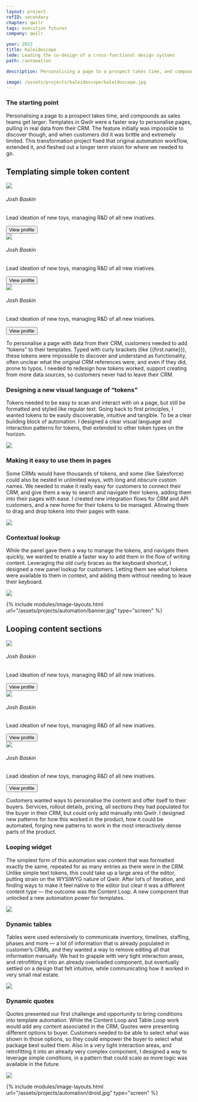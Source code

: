 ```yaml
---
layout: project
refID: secondary
chapter: qwilr
tags: execution futures
company: qwilr

year: 2022
title: Kaleidoscope
lede: Leading the co-design of a cross-functional design systems
path: /automation

description: Personalising a page to a prospect takes time, and compounds as sales teams get larger. Templates in Qwilr were a faster way to personalise pages, pulling in real data from their CRM. The feature initially was impossible to discover though, and when customers did it was brittle and extremely limited. This transformation project fixed that original automation workflow, extended it, and fleshed out a longer term vision for where we needed to go.

image: /assets/projects/kaleidoscope/kaleidoscope.jpg
---
```


### The starting point

Personalising a page to a prospect takes time, and compounds as sales teams get larger. Templates in Qwilr were a faster way to personalise pages, pulling in real data from their CRM. The feature initially was impossible to discover though, and when customers did it was brittle and extremely limited. This transformation project fixed that original automation workflow, extended it, and fleshed out a longer term vision for where we needed to go.

<section class="tiles center">
    <div>
        <h2>Templating simple token content</h2>
        <div class="collaborators">
            <div class="collaborator">
                <img src="/assets/site/dom-profile.jpg">
                <div class="info">
                    <h6>Josh Baskin</h6>
                    <p>Lead ideation of new toys, managing R&D of all new iniatives.</p>
                    <button class="link-button {{ page.theme }}" onclick="location.href='linkedin.com'">View profile</button>
                </div>
            </div>
            <div class="collaborator">
                <img src="/assets/site/dom-profile.jpg">
                <div class="info">
                    <h6>Josh Baskin</h6>
                    <p>Lead ideation of new toys, managing R&D of all new iniatives.</p>
                    <button class="link-button {{ page.theme }}" onclick="location.href='linkedin.com'">View profile</button>
                </div>
            </div>
            <div class="collaborator">
                <img src="/assets/site/dom-profile.jpg">
                <div class="info">
                    <h6>Josh Baskin</h6>
                    <p>Lead ideation of new toys, managing R&D of all new iniatives.</p>
                    <button class="link-button {{ page.theme }}" onclick="location.href='linkedin.com'">View profile</button>
                </div>
            </div>
        </div>
    </div>
    <div>
        <p>To personalise a page with data from their CRM, customers needed to add “tokens” to their templates. Typed with curly brackets (like {{first.name}}), these tokens were impossible to discover and understand as functionality, often unclear what the original CRM references were, and even if they did, prone to typos. I needed to redesign how tokens worked, support creating from more data sources, so customers never had to leave their CRM.</p>
    </div>
</section>

<section class="pair">
    <div class="smaller">
      <h3>Designing a new visual language of “tokens”</h3>
      <p>
        Tokens needed to be easy to scan and interact with on a page, but still be formatted and styled like regular text. Going back to first principles, I wanted tokens to be easily discoverable,  intuitive and tangible. To be a clear building block of automation. I designed a clear visual language and interaction patterns for tokens, that extended to other token types on the horizon. 
      </p>
    </div>
    <img class="bigger" src="/assets/projects/automation/tokens.jpg">
</section>

<section class="pair">
    <div class="smaller reversed">
      <h3>Making it easy to use them in pages</h3>
      <p>
        Some CRMs would have thousands of tokens, and some (like Salesforce) could also be nested in unlimited ways, with long and obscure custom names. We needed to make it really easy for customers to connect their CRM, and give them a way to search and navigate their tokens, adding them into their pages with ease. I created new integration flows for CRM and API customers, and a new home for their tokens to be managed. Allowing them to drag and drop tokens into their pages with ease. 
      </p>
    </div>
    <img class="bigger" src="/assets/projects/automation/panel.jpg">
</section>

<section class="pair">
    <div class="smaller">
      <h3>Contextual lookup</h3>
      <p>
        While the panel gave them a way to manage the tokens, and navigate them quickly, we wanted to enable a faster way to add them in the flow of writing content. Leveraging the old curly braces as the keyboard shortcut, I designed a new panel lookup for customers. Letting them see what tokens were available to them in context, and adding them without needing to leave their keyboard. 
      </p>
    </div>
    <img class="bigger" src="/assets/projects/automation/lookup.jpg">
</section>

{% include modules/image-layouts.html url="/assets/projects/automation/banner.jpg" type="screen" %}

<section class="tiles center">
    <div>
        <h2>Looping content sections</h2>
        <div class="collaborators">
            <div class="collaborator">
                <img src="/assets/site/dom-profile.jpg">
                <div class="info">
                    <h6>Josh Baskin</h6>
                    <p>Lead ideation of new toys, managing R&D of all new iniatives.</p>
                    <button class="link-button {{ page.theme }}" onclick="location.href='linkedin.com'">View profile</button>
                </div>
            </div>
            <div class="collaborator">
                <img src="/assets/site/dom-profile.jpg">
                <div class="info">
                    <h6>Josh Baskin</h6>
                    <p>Lead ideation of new toys, managing R&D of all new iniatives.</p>
                    <button class="link-button {{ page.theme }}" onclick="location.href='linkedin.com'">View profile</button>
                </div>
            </div>
            <div class="collaborator">
                <img src="/assets/site/dom-profile.jpg">
                <div class="info">
                    <h6>Josh Baskin</h6>
                    <p>Lead ideation of new toys, managing R&D of all new iniatives.</p>
                    <button class="link-button {{ page.theme }}" onclick="location.href='linkedin.com'">View profile</button>
                </div>
            </div>
        </div>
    </div>
    <div>
        <p>Customers wanted ways to personalise the content and offer itself to their buyers. Services, rollout details, pricing, all sections they had populated for the buyer in their CRM, but could only add manually into Qwilr. I designed new patterns for how this worked in the product, how it could be automated, forging new patterns to work in the most interactively dense parts of the product.</p>
    </div>
</section>

<section class="pair">
    <div class="smaller">
      <h3>Looping widget</h3>
      <p>
        The simplest form of this automation was content that was formatted exactly the same, repeated for as many entries as there were in the CRM. Unlike simple text tokens, this could take up a large area of the editor, putting strain on the WYSIWYG nature of Qwilr. After lot’s of iteration, and finding ways to make it feel native to the editor but clear it was a different content type — the outcome was the Content Loop. A new component that unlocked a new automation power for templates.
      </p>
    </div>
    <img class="bigger" src="/assets/projects/automation/looping.jpg">
</section>

<section class="pair">
    <div class="smaller reversed">
      <h3>Dynamic tables</h3>
      <p>
        Tables were used extensively to communicate inventory, timelines, staffing, phases and more — a lot of information that is already populated in customer’s CRMs, and they wanted a way to remove editing all that information manually. We had to grapple with very tight interaction areas, and retrofitting it into an already overloaded component, but eventually settled on a design that felt intuitive, while communicating how it worked in very small real estate.
      </p>
    </div>
    <img class="bigger" src="/assets/projects/automation/tables.jpg">
</section>

<section class="pair">
    <div class="smaller">
      <h3>Dynamic quotes</h3>
      <p>
        Quotes presented our first challenge and opportunity to bring conditions into template automation. While the Content Loop and Table Loop work would add any content associated in the CRM, Quotes were presenting different options to buyer. Customers needed to be able to select what was shown in those options, so they could empower the buyer to select what package best suited them. Also in a very tight interaction areas, and retrofitting it into an already very complex component, I designed a way to leverage simple conditions, in a pattern that could scale as more logic was available in the future. 
      </p>
    </div>
    <img class="bigger" src="/assets/projects/automation/quote.jpg">
</section>

{% include modules/image-layouts.html url="/assets/projects/automation/droid.jpg" type="screen" %}
